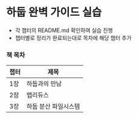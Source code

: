 # 하둡 완벽 가이드 실습

- 각 챕터의 README.md 확인하여 실습 진행
- 챕터별로 정리가 완료되는대로 목차에 해당 챕터 추가

### 책 목차

| 챕터  | 제목                |
|------|--------------------|
| 1장   | 하둡과의 만남         |
| 2장   | 맵리듀스             |
| 3장   | 하둡 분산 파일시스템    |